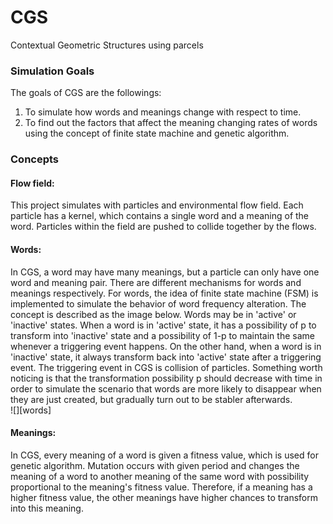 # CGS
Contextual Geometric Structures using parcels

### Simulation Goals
The goals of CGS are the followings:  
1. To simulate how words and meanings change with respect to time.
2. To find out the factors that affect the meaning changing rates of words using the concept of finite state machine and genetic algorithm.

### Concepts

#### Flow field:
This project simulates with particles and environmental flow field. Each particle has a kernel, which contains a single word and a meaning of the word. Particles within the field are pushed to collide together by the flows.

#### Words:  
In CGS, a word may have many meanings, but a particle can only have one word and meaning pair. There are different mechanisms for words and meanings respectively. For words, the idea of finite state machine (FSM) is implemented to simulate the behavior of word frequency alteration. The concept is described as the image below. Words may be in 'active' or 'inactive' states. When a word is in 'active' state, it has a possibility of p to transform into 'inactive' state and a possibility of 1-p to maintain the same whenever a triggering event happens. On the other hand, when a word is in 'inactive' state, it always transform back into 'active' state after a triggering event. The triggering event in CGS is collision of particles. Something worth noticing is that the transformation possibility p should decrease with time in order to simulate the scenario that words are more likely to disappear when they are just created, but gradually turn out to be stabler afterwards.  
![][words]  

#### Meanings:
In CGS, every meaning of a word is given a fitness value, which is used for genetic algorithm. Mutation occurs with given period and changes the meaning of a word to another meaning of the same word with possibility proportional to the meaning's fitness value. Therefore, if a meaning has a higher fitness value, the other meanings have higher chances to transform into this meaning.  